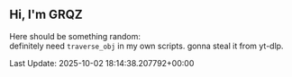 ## Hi, I'm GRQZ
Here should be something random:  
definitely need `traverse_obj` in my own scripts. gonna steal it from yt-dlp.


Last Update: 2025-10-02 18:14:38.207792+00:00
